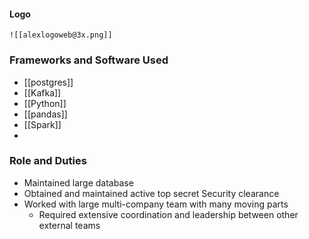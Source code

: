 
#### Logo
	![[alexlogoweb@3x.png]]





### Frameworks and Software Used
- [[postgres]]
- [[Kafka]]
- [[Python]]
- [[pandas]]
- [[Spark]]
- 

### Role and Duties
- Maintained large database
- Obtained and maintained active top secret Security clearance
- Worked with large multi-company team with many moving parts
	- Required extensive coordination and leadership between other external teams